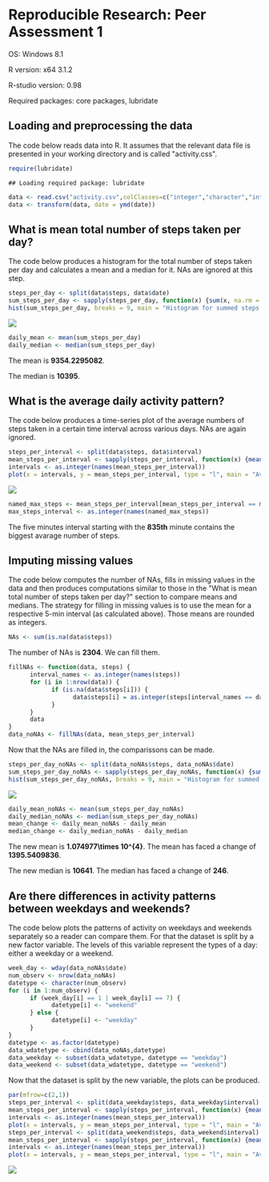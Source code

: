 # Reproducible Research: Peer Assessment 1
OS: Windows 8.1

R version: x64 3.1.2

R-studio version: 0.98

Required packages: core packages, lubridate

## Loading and preprocessing the data

The code below reads data into R. It assumes that the relevant data file is presented in your working directory and is called "activity.css".


```r
require(lubridate)
```

```
## Loading required package: lubridate
```

```r
data <- read.csv("activity.csv",colClasses=c("integer","character","integer"))
data <- transform(data, date = ymd(date))
```

## What is mean total number of steps taken per day?

The code below produces a histogram for the total number of steps taken per day and calculates a mean and a median for it. NAs are ignored at this step.


```r
steps_per_day <- split(data$steps, data$date)
sum_steps_per_day <- sapply(steps_per_day, function(x) {sum(x, na.rm = TRUE)})
hist(sum_steps_per_day, breaks = 9, main = "Histogram for summed steps per day", xlab = "Summed steps per day (NAs ignored)")
```

![](./PA1_template_files/figure-html/total_number_of_steps_taken_per_day-1.png) 

```r
daily_mean <- mean(sum_steps_per_day)
daily_median <- median(sum_steps_per_day)
```

The mean is **9354.2295082**.

The median is **10395**.

## What is the average daily activity pattern?

The code below produces a time-series plot of the average numbers of steps taken in a certain time interval across various days. NAs are again ignored.


```r
steps_per_interval <- split(data$steps, data$interval)
mean_steps_per_interval <- sapply(steps_per_interval, function(x) {mean(x, na.rm = TRUE)})
intervals <- as.integer(names(mean_steps_per_interval))
plot(x = intervals, y = mean_steps_per_interval, type = "l", main = "Average daily activity", xlab = "Time in minutes", ylab = "Average number of steps")
```

![](./PA1_template_files/figure-html/daily_activity_pattern-1.png) 

```r
named_max_steps <- mean_steps_per_interval[mean_steps_per_interval == max(mean_steps_per_interval)]
max_steps_interval <- as.integer(names(named_max_steps))
```

The five minutes interval starting with the **835th** minute contains the biggest avarage number of steps.

## Imputing missing values

The code below computes the number of NAs, fills in missing values in the data and then produces computations similar to those in the "What is mean total number of steps taken per day?" section to compare means and medians. The strategy for filling in missing values is to use the mean for a respective 5-min interval (as calculated above). Those means are rounded as integers.


```r
NAs <- sum(is.na(data$steps))
```

The number of NAs is **2304**. We can fill them.


```r
fillNAs <- function(data, steps) {
      interval_names <- as.integer(names(steps))
      for (i in 1:nrow(data)) {
            if (is.na(data$steps[i])) {
                  data$steps[i] = as.integer(steps[interval_names == data$interval[i]])
            }
      }
      data
}
data_noNAs <- fillNAs(data, mean_steps_per_interval)
```

Now that the NAs are filled in, the comparissons can be made.


```r
steps_per_day_noNAs <- split(data_noNAs$steps, data_noNAs$date)
sum_steps_per_day_noNAs <- sapply(steps_per_day_noNAs, function(x) {sum(x, na.rm = TRUE)})
hist(sum_steps_per_day_noNAs, breaks = 9, main = "Histogram for summed steps per day", xlab = "Summed steps per day (NAs ignored)")
```

![](./PA1_template_files/figure-html/comparing_with_unfilled_NAs-1.png) 

```r
daily_mean_noNAs <- mean(sum_steps_per_day_noNAs)
daily_median_noNAs <- median(sum_steps_per_day_noNAs)
mean_change <- daily_mean_noNAs - daily_mean
median_change <- daily_median_noNAs - daily_median
```

The new mean is **1.074977\times 10^{4}**. The mean has faced a change of **1395.5409836**.

The new median is **10641**. The median has faced a change of **246**.

## Are there differences in activity patterns between weekdays and weekends?

The code below plots the patterns of activity on weekdays and weekends separately so a reader can compare them. For that the dataset is split by a new factor variable. The levels of this variable represent the types of a day: either a weekday or a weekend.


```r
week_day <- wday(data_noNAs$date)
num_observ <- nrow(data_noNAs)
datetype <- character(num_observ)
for (i in 1:num_observ) {
      if (week_day[i] == 1 | week_day[i] == 7) {
            datetype[i] <- "weekend"
      } else {
            datetype[i] <- "weekday"
      }
}
datetype <- as.factor(datetype)
data_wdatetype <- cbind(data_noNAs,datetype)
data_weekday <- subset(data_wdatetype, datetype == "weekday")
data_weekend <- subset(data_wdatetype, datetype == "weekend")
```

Now that the dataset is split by the new variable, the plots can be produced.


```r
par(mfrow=c(2,1))
steps_per_interval <- split(data_weekday$steps, data_weekday$interval)
mean_steps_per_interval <- sapply(steps_per_interval, function(x) {mean(x, na.rm = TRUE)})
intervals <- as.integer(names(mean_steps_per_interval))
plot(x = intervals, y = mean_steps_per_interval, type = "l", main = "Average daily activity for weekdays", xlab = "Time in minutes", ylab = "Average number of steps")
steps_per_interval <- split(data_weekend$steps, data_weekend$interval)
mean_steps_per_interval <- sapply(steps_per_interval, function(x) {mean(x, na.rm = TRUE)})
intervals <- as.integer(names(mean_steps_per_interval))
plot(x = intervals, y = mean_steps_per_interval, type = "l", main = "Average daily activity for weekends", xlab = "Time in minutes", ylab = "Average number of steps")
```

![](./PA1_template_files/figure-html/weekday_weekend_split_2-1.png) 
